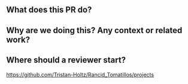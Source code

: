 ## What does this PR do?


## Why are we doing this? Any context or related work?


## Where should a reviewer start?


https://github.com/Tristan-Holtz/Rancid_Tomatillos/projects
